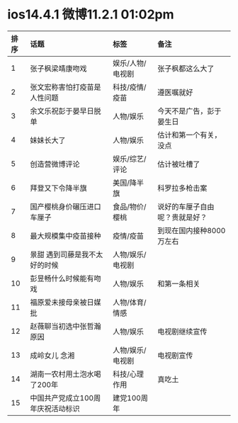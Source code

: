 # ios14.4.1 微博11.2.1 01:02pm

|排序|话题|标签|备注|
|:-|:-|:-|:-|
|1|张子枫梁靖康吻戏|娱乐/人物/电视剧|张子枫都这么大了|
|2|张文宏称害怕打疫苗是人性问题|科技/疫情/疫苗|遵医嘱就好|
|3|余文乐祝彭于晏早日脱单|人物/娱乐|今天不是广告，彭于晏生日|
|4|妹妹长大了|人物/娱乐|估计和第一个有关，没点|
|5|创造营微博评论|娱乐/综艺/评论|估计被吐槽了|
|6|拜登又下令降半旗|美国/降半旗|科罗拉多枪击案|
|7|国产樱桃身价碾压进口车厘子|食品/物价/樱桃|说好的车厘子自由呢？贵就是好？|
|8|最大规模集中疫苗接种|疫情/疫苗|到现在国内接种8000万左右|
|9|景甜 遇到司藤是我不太好的时候|人物/娱乐/电视剧||
|10|彭昱畅什么时候能有吻戏|人物/娱乐|和第一条相关|
|11|福原爱未接母亲被日媒批|人物/体育/情感||
|12|赵薇聊当初选中张哲瀚原因|人物/娱乐|电视剧继续宣传|
|13|成岭女儿 念湘|人物/娱乐/电视剧|电视剧宣传|
|14|湖南一农村用土泡水喝了200年|科技/心理作用|真吃土|
|15|中国共产党成立100周年庆祝活动标识|建党100周年||

